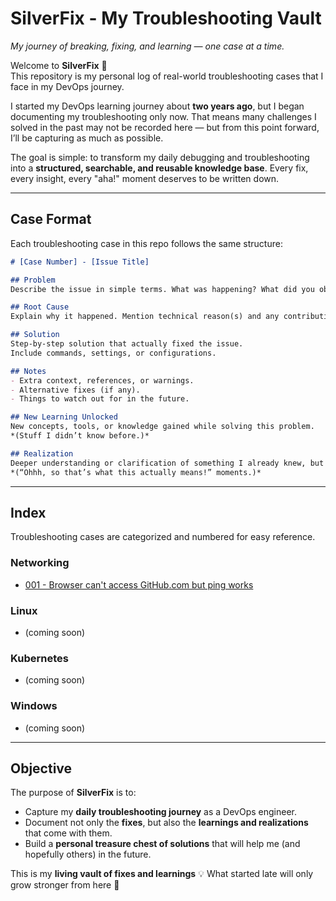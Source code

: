 # SilverFix - My Troubleshooting Vault
*My journey of breaking, fixing, and learning — one case at a time.*

Welcome to **SilverFix** 🎉  
This repository is my personal log of real-world troubleshooting cases that I face in my DevOps journey.  

I started my DevOps learning journey about **two years ago**, but I began documenting my troubleshooting only now. That means many challenges I solved in the past may not be recorded here — but from this point forward, I’ll be capturing as much as possible.  

The goal is simple: to transform my daily debugging and troubleshooting into a **structured, searchable, and reusable knowledge base**. Every fix, every insight, every "aha!" moment deserves to be written down.

---

## Case Format

Each troubleshooting case in this repo follows the same structure:

```markdown
# [Case Number] - [Issue Title]

## Problem
Describe the issue in simple terms. What was happening? What did you observe?

## Root Cause
Explain why it happened. Mention technical reason(s) and any contributing factors.

## Solution
Step-by-step solution that actually fixed the issue.  
Include commands, settings, or configurations.

## Notes
- Extra context, references, or warnings.  
- Alternative fixes (if any).  
- Things to watch out for in the future.

## New Learning Unlocked
New concepts, tools, or knowledge gained while solving this problem.  
*(Stuff I didn’t know before.)*

## Realization
Deeper understanding or clarification of something I already knew, but didn’t fully grasp until now.  
*(“Ohhh, so that’s what this actually means!” moments.)*
````

---

## Index

Troubleshooting cases are categorized and numbered for easy reference.

### Networking

* [001 - Browser can't access GitHub.com but ping works](networking/001-ping-success-but-browser-fail.md)

### Linux

* (coming soon)

### Kubernetes

* (coming soon)

### Windows

* (coming soon)

---

## Objective

The purpose of **SilverFix** is to:

* Capture my **daily troubleshooting journey** as a DevOps engineer.
* Document not only the **fixes**, but also the **learnings and realizations** that come with them.
* Build a **personal treasure chest of solutions** that will help me (and hopefully others) in the future.

This is my **living vault of fixes and learnings** 💡
What started late will only grow stronger from here 🚀
